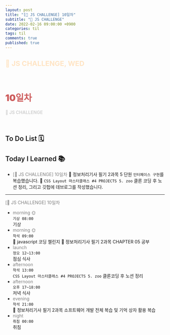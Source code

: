 ```yaml
---
layout: post
title: "[👑 JS CHALLENGE] 10일차"
subtitle: "👑 JS CHALLENGE"
date: 2022-02-16 09:00:00 +0900
categories: til
tags: til
comments: true
published: true
---
```


## <span style="color:Bisque;font-size: 22px">👑 JS CHALLENGE, WED</span>

<br />

# **<span style="font-weight:900;color:indianred">10일차</span>**

**<span style="color:lightgray">👑 JS CHALLENGE</span>**

<br />

## <span style="font-weight:600">To Do List</span> 🗓

## <span style="font-weight:600">Today I Learned</span> 📚

- <span style="color:gray">[👑 JS CHALLENGE] 10일차</span>
  💬 정보처리기사 필기 2과목 5 단원 `인터페이스 구현`를 복습했습니다. 
  💬 `CSS Layout 마스터클래스 #4 PROJECTS 5. zoo` 클론 코딩 후 노션 정리, 그리고 깃헙에 데브로그를 작성했습니다.
---

<span style="color:gray">[👑 JS CHALLENGE] 10일차</span>

- <span style="color:gray">morning 🌞</span> <br>
  `기상 08:00` <br>
  기상
- <span style="color:gray">morning 🌞</span> <br>
  `착석 09:00` <br>
  👑 javascript 코딩 첼린지
  📖 정보처리기사 필기 2과목 CHAPTER 05 공부
- <span style="color:gray">launch</span> <br>
  `정오 12~13:00`<br>
  점심 식사
- <span style="color:gray">afternoon</span> <br>
  `착석 13:00`<br>
  `CSS Layout 마스터클래스 #4 PROJECTS 5. zoo` 클론코딩 후 노션 정리
- <span style="color:gray">afternoon</span> <br>
  `오후 17~18:00`<br>
  저녁 식사
- <span style="color:gray">evening</span> <br>
  `착석 21:00`<br>
  📖 정보처리기사 필기 2과목 소프트웨어 개발 전체 복습 및 기억 상자 활용 복습
- <span style="color:gray">night</span> <br>
  `취침 00:00`<br>
  취침